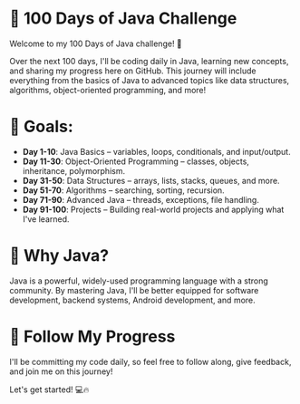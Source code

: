 # **🚀 100 Days of Java Challenge**
Welcome to my 100 Days of Java challenge! 🎉

Over the next 100 days, I'll be coding daily in Java, learning new concepts, and sharing my progress here on GitHub. This journey will include everything from the basics of Java to advanced topics like data structures, algorithms, object-oriented programming, and more!

# **📅 Goals:**
- **Day 1-10**: Java Basics – variables, loops, conditionals, and input/output.
- **Day 11-30**: Object-Oriented Programming – classes, objects, inheritance, polymorphism.
- **Day 31-50**: Data Structures – arrays, lists, stacks, queues, and more.
- **Day 51-70**: Algorithms – searching, sorting, recursion.
- **Day 71-90**: Advanced Java – threads, exceptions, file handling.
- **Day 91-100**: Projects – Building real-world projects and applying what I've learned.

# **📌 Why Java?**
Java is a powerful, widely-used programming language with a strong community. By mastering Java, I'll be better equipped for software development, backend systems, Android development, and more.

# **🌟 Follow My Progress**
I'll be committing my code daily, so feel free to follow along, give feedback, and join me on this journey!

Let's get started! 💻🔥

